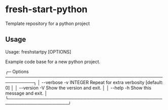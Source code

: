 # fresh-start-python

Template repository for a python project

## Usage

Usage: freshstartpy [OPTIONS]

 Example code base for a new python project.

╭─ Options ───────────────────────────────────────────────────────────╮
│ --verbose  -v      INTEGER  Repeat for extra verbosity [default: 0] │
│ --version  -V               Show the version and exit.              │
│ --help     -h               Show this message and exit.             │
╰─────────────────────────────────────────────────────────────────────╯
